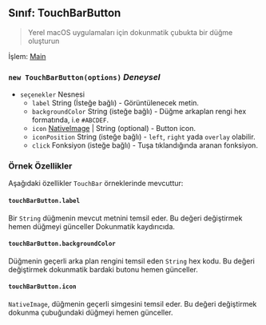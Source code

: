 ## Sınıf: TouchBarButton

> Yerel macOS uygulamaları için dokunmatik çubukta bir düğme oluşturun

İşlem: [Main](../tutorial/application-architecture.md#main-and-renderer-processes)

### `new TouchBarButton(options)` *Deneysel*

* `seçenekler` Nesnesi 
  * `label` String (İsteğe bağlı) - Görüntülenecek metin.
  * `backgroundColor` String (isteğe bağlı) - Düğme arkaplan rengi hex formatında, i.e `#ABCDEF`.
  * `icon` [NativeImage](native-image.md) | String (optional) - Button icon.
  * `iconPosition` String (isteğe bağlı) - `left`, `right` yada `overlay` olabilir.
  * `click` Fonksiyon (isteğe bağlı) - Tuşa tıklandığında aranan fonksiyon.

### Örnek Özellikler

Aşağıdaki özellikler `TouchBar` örneklerinde mevcuttur:

#### `touchBarButton.label`

Bir `String` düğmenin mevcut metnini temsil eder. Bu değeri değiştirmek hemen düğmeyi günceller Dokunmatik kaydırıcıda.

#### `touchBarButton.backgroundColor`

Düğmenin geçerli arka plan rengini temsil eden `String` hex kodu. Bu değeri değiştirmek dokunmatik bardaki butonu hemen günceller.

#### `touchBarButton.icon`

`NativeImage`, düğmenin geçerli simgesini temsil eder. Bu değeri değiştirmek dokunma çubuğundaki düğmeyi hemen günceller.